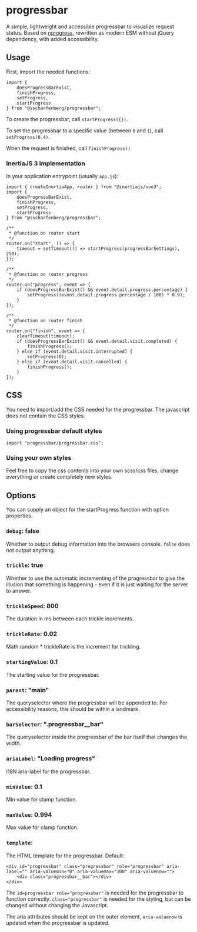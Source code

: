 # progressbar

A simple, lightweight and accessible progressbar to visualize request status. Based on [nprogress](https://github.com/rstacruz/nprogress), rewritten as modern ESM without jQuery dependency, with added accessibility.

## Usage

First, import the needed functions:

```
import { 
    doesProgressBarExist, 
    finishProgress, 
    setProgress, 
    startProgress 
} from "@sscharfenberg/progressbar";
```

To create the progressbar, call `startProgress({})`. 

To set the progressbar to a specific value (between `0` and `1`), call `setProgress(0.4)`.

When the request is finished, call `finishProgress()`

### InertiaJS 3 implementation

In your application entrypoint (usually `app.js`):

```
import { createInertiaApp, router } from "@inertiajs/vue3";
import { 
    doesProgressBarExist, 
    finishProgress, 
    setProgress, 
    startProgress 
} from "@sscharfenberg/progressbar";
```

```
/**
 * @function on router start
 */
router.on("start", () => {
    timeout = setTimeout(() => startProgress(progressBarSettings), 250);
});

/**
 * @function on router progress
 */
router.on("progress", event => {
    if (doesProgressBarExist() && event.detail.progress.percentage) {
        setProgress((event.detail.progress.percentage / 100) * 0.9);
    }
});

/**
 * @function on router finish
 */
router.on("finish", event => {
    clearTimeout(timeout);
    if (doesProgressBarExist() && event.detail.visit.completed) {
        finishProgress();
    } else if (event.detail.visit.interrupted) {
        setProgress(0);
    } else if (event.detail.visit.cancelled) {
        finishProgress();
    }
});
```

## CSS

You need to import/add the CSS needed for the progressbar. The javascript does not contain the CSS styles.

### Using progressbar default styles

```
import "progressbar/progressbar.css";
```

### Using your own styles

Feel free to copy the css contents into your own scss/css files, change everything or create completely new styles.

## Options

You can supply an object for the startProgress function with option properties.

### `debug`: false

Whether to output debug information into the browsers console. `false` does not output anything.

### `trickle`: true

Whether to use the automatic incrementing of the progressbar to give the illusion that something is happening - even if it is just waiting for the server to answer.

### `trickleSpeed`: 800

The duration in ms between each trickle increments.

### `trickleRate`: 0.02

Math.random * trickleRate is the increment for trickling.

### `startingValue`: 0.1

The starting value for the progressbar.

### `parent`: "main"

The queryselector where the progressbar will be appended to. For accessibility reasons, this should be within a landmark.

### `barSelector`: ".progressbar__bar"

The queryselector inside the progressbar of the bar itself that changes the width.

### `ariaLabel`: "Loading progress"

I18N aria-label for the progressbar.

### `minValue`: 0.1

Min value for clamp function.

### `maxValue`: 0.994

Max value for clamp function.

### `template`: 

The HTML template for the progressbar. Default:
```
<div id="progressbar" class="progressbar" role="progressbar" aria-label="" aria-valuemin="0" aria-valuemax="100" aria-valuenow="">
    <div class="progressbar__bar"></div>
</div>
```
The `id=progressbar role="progressbar"` is needed for the progressbar to function correctly. `class="progressbar"` is needed for the styling, but can be changed without changing the Javascript.

The aria attributes should be kept on the outer element, `aria-valuenow` is updated when the progressbar is updated.
